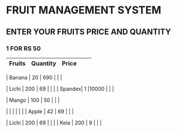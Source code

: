 # FRUIT MANAGEMENT SYSTEM
## ENTER YOUR FRUITS PRICE AND QUANTITY 
### 1 FOR RS 50
| Fruits | Quantity | Price |   |   |
|--------|----------|-------|---|---|

| Banana | 20       | 690   |   |   |

| Lichi  | 200      | 69    |   |   |
| Spandex| 1        |10000  |   |   |

| Mango  | 100      | 50    |   |   |

|        |          |       |   |   |
| Apple  | 42       | 69    |   |   |

| Lichi  | 200      | 69    |   |   |
| Kela   | 200      | 9     |   |   |


